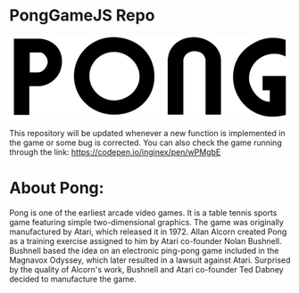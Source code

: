 # PongGameJS Repo

![Pong Game](pong.png)

This repository will be updated whenever a new function is implemented in the game or some bug is corrected. 
You can also check the game running through the link: https://codepen.io/inginex/pen/wPMgbE

# About Pong:

Pong is one of the earliest arcade video games. It is a table tennis sports game featuring simple two-dimensional graphics. The game was originally manufactured by Atari, which released it in 1972. Allan Alcorn created Pong as a training exercise assigned to him by Atari co-founder Nolan Bushnell. Bushnell based the idea on an electronic ping-pong game included in the Magnavox Odyssey, which later resulted in a lawsuit against Atari. Surprised by the quality of Alcorn's work, Bushnell and Atari co-founder Ted Dabney decided to manufacture the game.